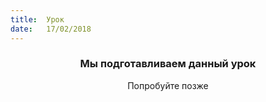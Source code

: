 ```yaml
---
title:  Урок
date:   17/02/2018
---
```


### <center>Мы подготавливаем данный урок</center>
<center>Попробуйте позже</center>